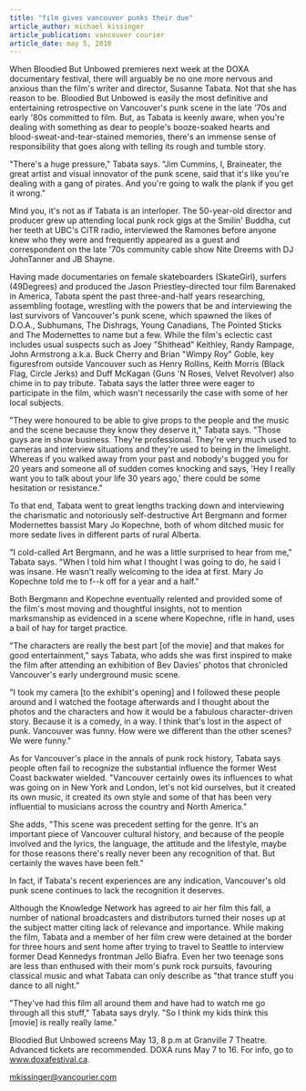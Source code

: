```yaml
---
title: "film gives vancouver punks their due"
article_author: michael kissinger
article_publication: vancouver courier
article_date: may 5, 2010
---
```

When Bloodied But Unbowed premieres next week at the DOXA documentary festival, there will arguably be no one more nervous and anxious than the film's writer and director, Susanne Tabata. Not that she has reason to be. Bloodied But Unbowed is easily the most definitive and entertaining retrospective on Vancouver's punk scene in the late '70s and early '80s committed to film. But, as Tabata is keenly aware, when you're dealing with something as dear to people's booze-soaked hearts and blood-sweat-and-tear-stained memories, there's an immense sense of responsibility that goes along with telling its rough and tumble story.

"There's a huge pressure," Tabata says. "Jim Cummins, I, Braineater, the great artist and visual innovator of the punk scene, said that it's like you're dealing with a gang of pirates. And you're going to walk the plank if you get it wrong."

Mind you, it's not as if Tabata is an interloper. The 50-year-old director and producer grew up attending local punk rock gigs at the Smilin' Buddha, cut her teeth at UBC's CiTR radio, interviewed the Ramones before anyone knew who they were and frequently appeared as a guest and correspondent on the late '70s community cable show Nite Dreems with DJ  JohnTanner and JB Shayne.

Having made documentaries on female skateboarders (SkateGirl), surfers (49Degrees) and produced the Jason Priestley-directed tour film Barenaked in America, Tabata spent the past three-and-half years researching, assembling footage, wrestling with the powers that be and interviewing the last survivors of Vancouver's punk scene, which spawned the likes of D.O.A., Subhumans, The Dishrags, Young Canadians, The Pointed Sticks and The Modernettes to name but a few. While the film's eclectic cast includes usual suspects such as Joey "Shithead" Keithley, Randy Rampage, John Armstrong a.k.a. Buck Cherry and Brian "Wimpy Roy" Goble, key figuresfrom outside Vancouver such as Henry Rollins, Keith Morris (Black Flag, Circle Jerks) and Duff McKagan (Guns 'N Roses, Velvet Revolver) also chime in to pay tribute. Tabata says the latter three were eager to participate in the film, which wasn't necessarily the case with some of her local subjects.

"They were honoured to be able to give props to the people and the music and the scene because they know they deserve it," Tabata says. "Those guys are in show business. They're professional. They're very much used to cameras and interview situations and they're used to being in the limelight. Whereas if you walked away from your past and nobody's bugged you for 20 years and someone all of sudden comes knocking and says, 'Hey I really want you to talk about your life 30 years ago,' there could be some hesitation or resistance."

To that end, Tabata went to great lengths tracking down and interviewing the charismatic and notoriously self-destructive Art Bergmann and former Modernettes bassist Mary Jo Kopechne, both of whom ditched music for more sedate lives in different parts of rural Alberta.

"I cold-called Art Bergmann, and he was a little surprised to hear from me," Tabata says. "When I told him what I thought I was going to do, he said I was insane. He wasn't really welcoming to the idea at first. Mary Jo Kopechne told me to f--k off for a year and a half."

Both Bergmann and Kopechne eventually relented and provided some of the film's most moving and thoughtful insights, not to mention marksmanship as evidenced in a scene where Kopechne, rifle in hand, uses a bail of hay for target practice.

"The characters are really the best part [of the movie] and that makes for good entertainment," says Tabata, who adds she was first inspired to make the film after attending an exhibition of Bev Davies' photos that chronicled Vancouver's early underground music scene.

"I took my camera [to the exhibit's opening] and I followed these people around and I watched the footage afterwards and I thought about the photos and the characters and how it would be a fabulous character-driven story. Because it is a comedy, in a way. I think that's lost in the aspect of punk. Vancouver was funny. How were we different than the other scenes? We were funny."

As for Vancouver's place in the annals of punk rock history, Tabata says people often fail to recognize the substantial influence the former West Coast backwater wielded. "Vancouver certainly owes its influences to what was going on in New York and London, let's not kid ourselves, but it created its own music, it created its own style and some of that has been very influential to musicians across the country and North America."

She adds, "This scene was precedent setting for the genre. It's an important piece of Vancouver cultural history, and because of the people involved and the lyrics, the language, the attitude and the lifestyle, maybe for those reasons there's really never been any recognition of that. But certainly the waves have been felt."

In fact, if Tabata's recent experiences are any indication, Vancouver's old punk scene continues to lack the recognition it deserves.

Although the Knowledge Network has agreed to air her film this fall, a number of national broadcasters and distributors turned their noses up at the subject matter citing lack of relevance and importance. While making the film, Tabata and a member of her film crew were detained at the border for three hours and sent home after trying to travel to Seattle to interview former Dead Kennedys frontman Jello Biafra. Even her two teenage sons are less than enthused with their mom's punk rock pursuits, favouring classical music and what Tabata can only describe as "that trance stuff you dance to all night."

"They've had this film all around them and have had to watch me go through all this stuff," Tabata says dryly. "So I think my kids think this [movie] is really really lame."

Bloodied But Unbowed screens May 13, 8 p.m at Granville 7 Theatre. Advanced tickets are recommended. DOXA runs May 7 to 16. For info, go to www.doxafestival.ca.

mkissinger@vancourier.com
